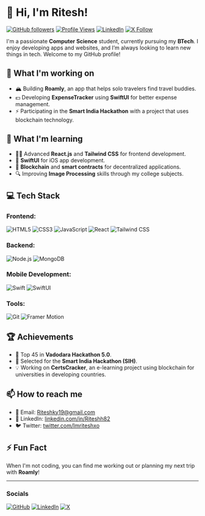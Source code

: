 # 👋 Hi, I'm **Ritesh**!

[![GitHub followers](https://img.shields.io/github/followers/Riteshh82?label=Follow%20Me&style=social)](https://github.com/Riteshh82)
[![Profile Views](https://komarev.com/ghpvc/?username=Riteshh82&color=brightgreen)](https://github.com/Riteshh82)
[![LinkedIn](https://img.shields.io/badge/-Connect-blue?style=flat&logo=Linkedin&logoColor=white&link=https://www.linkedin.com/in/Riteshh82/)](https://www.linkedin.com/in/Riteshh82/)
[![X Follow](https://img.shields.io/twitter/follow/Imriteshxo?style=social&logo=x)](https://twitter.com/Imriteshxo)

I'm a passionate **Computer Science** student, currently pursuing my **BTech**. I enjoy developing apps and websites, and I’m always looking to learn new things in tech. Welcome to my GitHub profile!

## 🔭 What I'm working on
- 🏔️ Building **Roamly**, an app that helps solo travelers find travel buddies.
- 💵 Developing **ExpenseTracker** using **SwiftUI** for better expense management.
- ⚡ Participating in the **Smart India Hackathon** with a project that uses blockchain technology.

## 🌱 What I'm learning
- 🧑‍💻 Advanced **React.js** and **Tailwind CSS** for frontend development.
- 📱 **SwiftUI** for iOS app development.
- 🔗 **Blockchain** and **smart contracts** for decentralized applications.
- 🔍 Improving **Image Processing** skills through my college subjects.

## 💻 Tech Stack

### Frontend:
![HTML5](https://img.shields.io/badge/-HTML5-E34F26?style=flat-square&logo=html5&logoColor=white)
![CSS3](https://img.shields.io/badge/-CSS3-1572B6?style=flat-square&logo=css3)
![JavaScript](https://img.shields.io/badge/-JavaScript-F7DF1E?style=flat-square&logo=javascript&logoColor=black)
![React](https://img.shields.io/badge/-React-61DAFB?style=flat-square&logo=react&logoColor=black)
![Tailwind CSS](https://img.shields.io/badge/-Tailwind%20CSS-38B2AC?style=flat-square&logo=tailwind-css&logoColor=white)

### Backend:
![Node.js](https://img.shields.io/badge/-Node.js-43853D?style=flat-square&logo=node.js&logoColor=white)
![MongoDB](https://img.shields.io/badge/-MongoDB-47A248?style=flat-square&logo=mongodb&logoColor=white)

### Mobile Development:
![Swift](https://img.shields.io/badge/-Swift-FA7343?style=flat-square&logo=swift&logoColor=white)
![SwiftUI](https://img.shields.io/badge/-SwiftUI-0078D6?style=flat-square&logo=swift&logoColor=white)

### Tools:
![Git](https://img.shields.io/badge/-Git-F05032?style=flat-square&logo=git&logoColor=white)
![Framer Motion](https://img.shields.io/badge/-Framer%20Motion-007ACC?style=flat-square&logo=framer&logoColor=white)

## 🏆 Achievements
- 🎉 Top 45 in **Vadodara Hackathon 5.0**.
- 🏅 Selected for the **Smart India Hackathon (SIH)**.
- 💡 Working on **CertsCracker**, an e-learning project using blockchain for universities in developing countries.

## 📫 How to reach me
- 📧 Email: [Riteshky19@gmail.com](mailto:riteshky19@gmail.com)
- 💼 LinkedIn: [linkedin.com/in/Riteshh82](https://www.linkedin.com/in/Riteshh82/)
- 🐦 Twitter: [twitter.com/Imriteshxo](https://twitter.com/Imriteshxo)

## ⚡ Fun Fact
When I'm not coding, you can find me working out or planning my next trip with **Roamly**!

---

### Socials

[![GitHub](https://img.shields.io/badge/-GitHub-black?style=for-the-badge&logo=github)](https://github.com/Riteshh82)
[![LinkedIn](https://img.shields.io/badge/-LinkedIn-blue?style=for-the-badge&logo=Linkedin&logoColor=white)](https://www.linkedin.com/in/Riteshh82/)
[![X](https://img.shields.io/badge/-X-1DA1F2?style=for-the-badge&logo=X&logoColor=white)](https://twitter.com/Imriteshxo)
